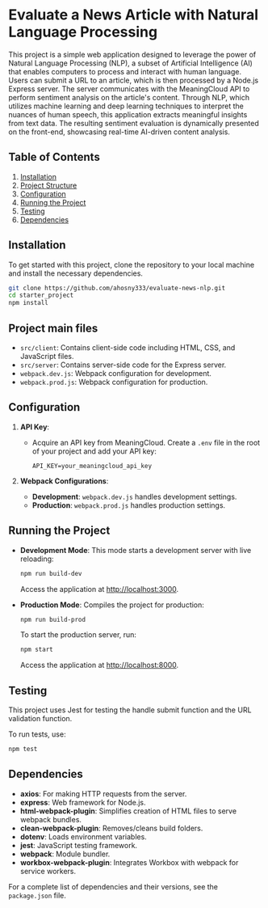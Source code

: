 
# Evaluate a News Article with Natural Language Processing

This project is a simple web application designed to leverage the power of Natural Language Processing (NLP), a subset of Artificial Intelligence (AI) that enables computers to process and interact with human language. Users can submit a URL to an article, which is then processed by a Node.js Express server. The server communicates with the MeaningCloud API to perform sentiment analysis on the article's content. Through NLP, which utilizes machine learning and deep learning techniques to interpret the nuances of human speech, this application extracts meaningful insights from text data. The resulting sentiment evaluation is dynamically presented on the front-end, showcasing real-time AI-driven content analysis.

## Table of Contents

1. [Installation](#installation)
2. [Project Structure](#Project-main-files)
3. [Configuration](#configuration)
4. [Running the Project](#running-the-project)
5. [Testing](#testing)
6. [Dependencies](#dependencies)

## Installation

To get started with this project, clone the repository to your local machine and install the necessary dependencies.

```bash
git clone https://github.com/ahosny333/evaluate-news-nlp.git
cd starter_project
npm install
```

## Project main files

- `src/client`: Contains client-side code including HTML, CSS, and JavaScript files.
- `src/server`: Contains server-side code for the Express server.
- `webpack.dev.js`: Webpack configuration for development.
- `webpack.prod.js`: Webpack configuration for production.

## Configuration

1. **API Key**: 
   - Acquire an API key from MeaningCloud. Create a `.env` file in the root of your project and add your API key:
     ```plaintext
     API_KEY=your_meaningcloud_api_key
     ```

2. **Webpack Configurations**:
   - **Development**: `webpack.dev.js` handles development settings.
   - **Production**: `webpack.prod.js` handles production settings.

## Running the Project

- **Development Mode**: This mode starts a development server with live reloading:
  ```bash
  npm run build-dev
  ```
  Access the application at [http://localhost:3000](http://localhost:3000).

- **Production Mode**: Compiles the project for production:
  ```bash
  npm run build-prod
  ```
  To start the production server, run:
  ```bash
  npm start
  ```
  Access the application at [http://localhost:8000](http://localhost:8000).

## Testing

This project uses Jest for testing the handle submit function and the URL validation function.

To run tests, use:
```bash
npm test
```

## Dependencies

- **axios**: For making HTTP requests from the server.
- **express**: Web framework for Node.js.
- **html-webpack-plugin**: Simplifies creation of HTML files to serve webpack bundles.
- **clean-webpack-plugin**: Removes/cleans build folders.
- **dotenv**: Loads environment variables.
- **jest**: JavaScript testing framework.
- **webpack**: Module bundler.
- **workbox-webpack-plugin**: Integrates Workbox with webpack for service workers.

For a complete list of dependencies and their versions, see the `package.json` file.



